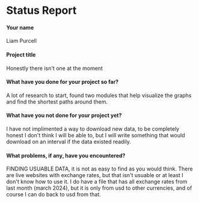# Status Report

#### Your name

Liam Purcell

#### Project title

Honestly there isn't one at the moment



#### What have you done for your project so far?

A lot of research to start, found two modules that help visualize the graphs and find the shortest paths around them.  

#### What have you not done for your project yet?

I have not implimented a way to download new data, to be completely honest I don't think I will be able to, but I will write something that would download on an interval if the data existed readily.  

#### What problems, if any, have you encountered?

FINDING USUABLE DATA, it is not as easy to find as you would think.  There are live websites with exchange rates, but that isn't usuable or at least I don't know how to use it.  I do have a file that has all exchange rates from last month (march 2024), but it is only from usd to other currencies, and of course I can do back to usd from that.  